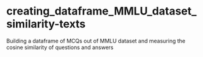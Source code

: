 # creating_dataframe_MMLU_dataset_similarity-texts
Building a dataframe of MCQs out of MMLU dataset and measuring the cosine similarity of questions and answers
